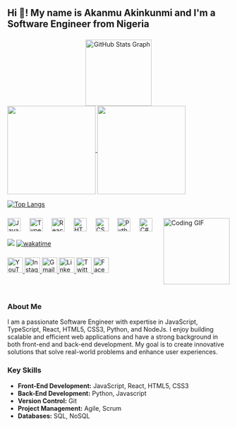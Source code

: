 <h2 align="left">Hi 👋! My name is Akanmu Akinkunmi and I'm a Software Engineer from Nigeria</h2>

###

<div align="center">
  <img src="https://github-readme-stats.vercel.app/api?username=PetrJoe&hide_title=false&hide_rank=false&show_icons=true&include_all_commits=true&count_private=true&disable_animations=false&theme=dracula&locale=en&hide_border=false" height="150" alt="GitHub Stats Graph"  />
</div>

<a href="https://github.com/petrjoe/github-readme-stats">
  <img height=200 align="center" src="https://github-readme-stats.vercel.app/api?username=petrjoe" />
</a>
<a href="https://github.com/petrjoe/convoychat">
  <img height=200 align="center" src="https://github-readme-stats.vercel.app/api/top-langs?username=petrjoe&layout=compact&langs_count=8&card_width=320" />
</a>

[![Top Langs](https://github-readme-stats.vercel.app/api/top-langs/?username=petrjoe&layout=donut)](https://github.com/petrjoe/github-readme-stats)


###

<img align="right" height="150" src="https://i.imgflip.com/65efzo.gif" alt="Coding GIF" />

###

<div align="left">
  <img src="https://cdn.jsdelivr.net/gh/devicons/devicon/icons/javascript/javascript-original.svg" height="30" alt="JavaScript Logo" />
  <img width="12" />
  <img src="https://cdn.jsdelivr.net/gh/devicons/devicon/icons/typescript/typescript-original.svg" height="30" alt="TypeScript Logo" />
  <img width="12" />
  <img src="https://cdn.jsdelivr.net/gh/devicons/devicon/icons/react/react-original.svg" height="30" alt="React Logo" />
  <img width="12" />
  <img src="https://cdn.jsdelivr.net/gh/devicons/devicon/icons/html5/html5-original.svg" height="30" alt="HTML5 Logo" />
  <img width="12" />
  <img src="https://cdn.jsdelivr.net/gh/devicons/devicon/icons/css3/css3-original.svg" height="30" alt="CSS3 Logo" />
  <img width="12" />
  <img src="https://cdn.jsdelivr.net/gh/devicons/devicon/icons/python/python-original.svg" height="30" alt="Python Logo" />
  <img width="12" />
  <img src="https://cdn.jsdelivr.net/gh/devicons/devicon/icons/csharp/csharp-original.svg" height="30" alt="C# Logo" />
</div>

![](https://komarev.com/ghpvc/?username=petrjoe&style=flat-square)
[![wakatime](https://wakatime.com/badge/user/018d2726-8554-4c7c-929d-a428b53da15f.svg)](https://wakatime.com/@018d2726-8554-4c7c-929d-a428b53da15f)
###

<div align="left">
  <a href="https://www.youtube.com/@petrjoe" target="_blank">
    <img src="https://img.shields.io/static/v1?message=YouTube&logo=youtube&label=&color=FF0000&logoColor=white&labelColor=&style=for-the-badge" height="35" alt="YouTube Logo" />
  </a>
  <a href="https://www.instagram.com/_petrjoe_" target="_blank">
    <img src="https://img.shields.io/static/v1?message=Instagram&logo=instagram&label=&color=E4405F&logoColor=white&labelColor=&style=for-the-badge" height="35" alt="Instagram Logo" />
  </a>
  <a href="mailto:akinjossy1298@gmail.com" target="_blank">
    <img src="https://img.shields.io/static/v1?message=Gmail&logo=gmail&label=&color=D14836&logoColor=white&labelColor=&style=for-the-badge" height="35" alt="Gmail Logo" />
  </a>
  <a href="https://www.linkedin.com/in/akanmu-akinkunmi-joseph" target="_blank">
    <img src="https://img.shields.io/static/v1?message=LinkedIn&logo=linkedin&label=&color=0077B5&logoColor=white&labelColor=&style=for-the-badge" height="35" alt="LinkedIn Logo" />
  </a>
  <a href="https://twitter.com/_PetrJoe_" target="_blank">
    <img src="https://img.shields.io/static/v1?message=Twitter&logo=twitter&label=&color=1DA1F2&logoColor=white&labelColor=&style=for-the-badge" height="35" alt="Twitter Logo" />
  </a>
  <a href="https://www.facebook.com/coin09o" target="_blank">
    <img src="https://img.shields.io/static/v1?message=Facebook&logo=facebook&label=&color=1877F2&logoColor=white&labelColor=&style=for-the-badge" height="35" alt="Facebook Logo" />
  </a>
<!--   <a href="https://www.reddit.com/user/your-profile" target="_blank">
    <img src="https://img.shields.io/static/v1?message=Reddit&logo=reddit&label=&color=FF4500&logoColor=white&labelColor=&style=for-the-badge" height="35" alt="Reddit Logo" />
  </a>
  <a href="https://www.pinterest.com/your-profile" target="_blank">
    <img src="https://img.shields.io/static/v1?message=Pinterest&logo=pinterest&label=&color=E60023&logoColor=white&labelColor=&style=for-the-badge" height="35" alt="Pinterest Logo" />
  </a> -->
</div>

###

<br clear="both">

### About Me

I am a passionate Software Engineer with expertise in JavaScript, TypeScript, React, HTML5, CSS3, Python, and NodeJs. I enjoy building scalable and efficient web applications and have a strong background in both front-end and back-end development. My goal is to create innovative solutions that solve real-world problems and enhance user experiences.

### Key Skills

- **Front-End Development:** JavaScript, React, HTML5, CSS3
- **Back-End Development:** Python, Javascript
- **Version Control:** Git
- **Project Management:** Agile, Scrum
- **Databases:** SQL, NoSQL
